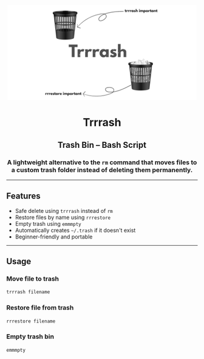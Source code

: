 <p align="center">
  <img src="assets/trrrash.jpg" width="500" alt="Trash Illustration">
</p>

<h1 align="center">Trrrash</h1>
<h2 align="center">Trash Bin – Bash Script</h2>
<h3 align="center">
  A lightweight alternative to the <code>rm</code> command that moves files to a custom trash folder instead of deleting them permanently.
</h3>

---

## Features

- Safe delete using `trrrash` instead of `rm`
- Restore files by name using `rrrestore`
- Empty trash using `emmmpty`
- Automatically creates `~/.trash` if it doesn't exist
- Beginner-friendly and portable

---

## Usage

### Move file to trash
```bash
trrrash filename
```
### Restore file from trash
```bash
rrrestore filename
```
### Empty trash bin
```bash
emmmpty
```
